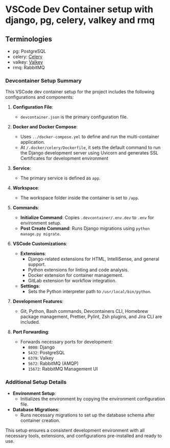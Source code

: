 # VSCode Dev Container setup with django, pg, celery, valkey and rmq

## Terminologies
- pg: PostgreSQL
- celery: [Celery](https://docs.celeryq.dev/en/stable/index.html)
- valkey: [Valkey](https://valkey.io/)
- rmq: RabbitMQ


### Devcontainer Setup Summary

This VSCode dev container setup for the project includes the following configurations and components:

1. **Configuration File**: 
   - `devcontainer.json` is the primary configuration file.

2. **Docker and Docker Compose**:
   - Uses `../docker-compose.yml` to define and run the multi-container application.
   - At `/.docker/celery/Dockerfile`, it sets the default command to run the Django development server using Uvicorn and generates SSL Certificates for development environment

3. **Service**:
   - The primary service is defined as `app`.

4. **Workspace**:
   - The workspace folder inside the container is set to `/app`.

5. **Commands**:
   - **Initialize Command**: Copies `.devcontainer/.env.dev` to `.env` for environment setup.
   - **Post Create Command**: Runs Django migrations using `python manage.py migrate`.

6. **VSCode Customizations**:
   - **Extensions**:
     - Django-related extensions for HTML, IntelliSense, and general support.
     - Python extensions for linting and code analysis.
     - Docker extension for container management.
     - GitLab extension for workflow integration.
   - **Settings**:
     - Sets the Python interpreter path to `/usr/local/bin/python`.

7. **Development Features**:
   - Git, Python, Bash commands, Devcontainers CLI, Homebrew package management, Prettier, Pylint, Zsh plugins, and Jira CLI are included.

8. **Port Forwarding**:
   - Forwards necessary ports for development:
     - `8000`: Django
     - `5432`: PostgreSQL
     - `6379`: Valkey
     - `5672`: RabbitMQ (AMQP)
     - `15672`: RabbitMQ Management UI

### Additional Setup Details

- **Environment Setup**:
  - Initializes the environment by copying the environment configuration file.
- **Database Migrations**:
  - Runs necessary migrations to set up the database schema after container creation.

This setup ensures a consistent development environment with all necessary tools, extensions, and configurations pre-installed and ready to use.
